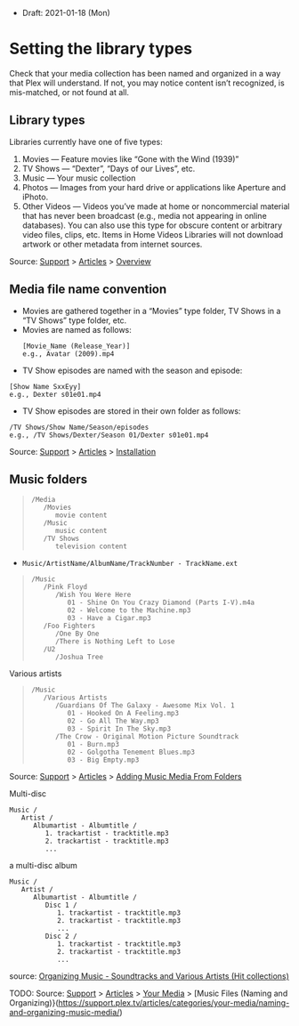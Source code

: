 * Draft: 2021-01-18 (Mon)
# Setting the library types
Check that your media collection has been named and organized in a way that Plex will understand. If not, you may notice content isn’t recognized, is mis-matched, or not found at all.

## Library types
Libraries currently have one of five types:
 
1. Movies — Feature movies like “Gone with the Wind (1939)”
2. TV Shows — “Dexter”, “Days of our Lives”, etc.
3. Music — Your music collection
4. Photos — Images from your hard drive or applications like Aperture and iPhoto.
5. Other Videos — Videos you’ve made at home or noncommercial material that has never been broadcast (e.g., media not appearing in online databases). You can also use this type for obscure content or arbitrary video files, clips, etc. Items in Home Videos Libraries will not download artwork or other metadata from internet sources.

Source: [Support](https://support.plex.tv/) > [Articles](https://support.plex.tv/articles/) > [Overview](https://support.plex.tv/articles/200288916-overview/)

## Media file name convention
- Movies are gathered together in a “Movies” type folder, TV Shows in a “TV Shows” type folder, etc.
- Movies are named as follows:
  ```text
  [Movie_Name (Release_Year)]
  e.g., Avatar (2009).mp4
  ```
* TV Show episodes are named with the season and episode:
```
[Show Name SxxEyy]
e.g., Dexter s01e01.mp4
```
* TV Show episodes are stored in their own folder as follows:
```
/TV Shows/Show Name/Season/episodes
e.g., /TV Shows/Dexter/Season 01/Dexter s01e01.mp4
```
Source: [Support](https://support.plex.tv/) > [Articles](https://support.plex.tv/articles/) > [Installation](https://support.plex.tv/articles/200288586-installation/)

## Music folders

> ```text
> /Media
>    /Movies
>       movie content
>    /Music
>       music content
>    /TV Shows
>       television content
> ```

- `Music/ArtistName/AlbumName/TrackNumber - TrackName.ext`

> ```text
> /Music
>    /Pink Floyd
>       /Wish You Were Here
>          01 - Shine On You Crazy Diamond (Parts I-V).m4a
>          02 - Welcome to the Machine.mp3
>          03 - Have a Cigar.mp3
>    /Foo Fighters
>       /One By One
>       /There is Nothing Left to Lose
>    /U2
>       /Joshua Tree
> ```

Various artists

> ```text
> /Music
>    /Various Artists
>       /Guardians Of The Galaxy - Awesome Mix Vol. 1
>          01 - Hooked On A Feeling.mp3
>          02 - Go All The Way.mp3
>          03 - Spirit In The Sky.mp3
>       /The Crow - Original Motion Picture Soundtrack
>          01 - Burn.mp3
>          02 - Golgotha Tenement Blues.mp3
>          03 - Big Empty.mp3
> ```

Source: [Support](https://support.plex.tv/) > [Articles](https://support.plex.tv/articles/) > [Adding Music Media From Folders](https://support.plex.tv/articles/200265296-adding-music-media-from-folders/)

Multi-disc
``` text
Music /
   Artist /
      Albumartist - Albumtitle /
         1. trackartist - tracktitle.mp3
         2. trackartist - tracktitle.mp3
         ...
```

a multi-disc album

``` text
Music /
   Artist /
      Albumartist - Albumtitle /
         Disc 1 /
            1. trackartist - tracktitle.mp3
            2. trackartist - tracktitle.mp3
            ...
         Disc 2 /
            1. trackartist - tracktitle.mp3
            2. trackartist - tracktitle.mp3
            ...
```
source: [Organizing Music - Soundtracks and Various Artists (Hit collections)](https://forums.plex.tv/t/organizing-music-soundtracks-and-various-artists-hit-collections/121354)

TODO:
Source: [Support](https://support.plex.tv/) > [Articles](https://support.plex.tv/articles/) > [Your Media](https://support.plex.tv/articles/categories/your-media/) >  [Music Files (Naming and Organizing)}(https://support.plex.tv/articles/categories/your-media/naming-and-organizing-music-media/)
